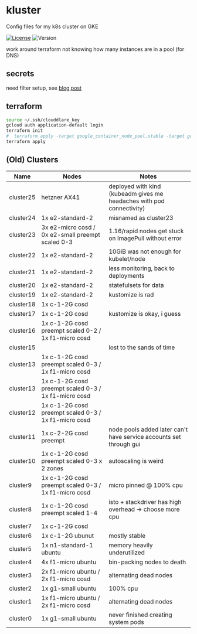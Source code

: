 # kluster

Config files for my k8s cluster on GKE

[![License](https://img.shields.io/github/license/seankhliao/kluster.svg?style=flat-square&maxAge=31536000)](LICENSE)
![Version](https://img.shields.io/github/v/tag/seankhliao/kluster?sort=semver&style=flat-square)

work around terraform not knowing how many instances are in a pool (for DNS)

## secrets

need filter setup, see [blog post](https://seankhliao.com/blog/2020-09-24-gitattributes-age-encrypt/)

## terraform

```sh
source ~/.ssh/clouddlare_key
gcloud auth application-default login
terraform init
#  terraform apply -target google_container_node_pool.stable -target google_container_node_pool.preempt
terraform apply
```

## (Old) Clusters

| Name      | Nodes                                                | Notes                                                                 |
| --------- | ---------------------------------------------------- | --------------------------------------------------------------------- |
| cluster25 | hetzner AX41                                         | deployed with kind (kubeadm gives me headaches with pod connectivity) |
| cluster24 | 1x e2-standard-2                                     | misnamed as cluster23                                                 |
| cluster23 | 3x e2-micro cosd / 0x e2-small preempt scaled 0-3    | 1.16/rapid nodes get stuck on ImagePull without error                 |
| cluster22 | 1x e2-standard-2                                     | 10GiB was not enough for kubelet/node                                 |
| cluster21 | 1x e2-standard-2                                     | less monitoring, back to deployments                                  |
| cluster20 | 1x e2-standard-2                                     | statefulsets for data                                                 |
| cluster19 | 1x e2-standard-2                                     | kustomize is rad                                                      |
| cluster18 | 1x c-1-2G cosd                                       |                                                                       |
| cluster17 | 1x c-1-2G cosd                                       | kustomize is okay, i guess                                            |
| cluster16 | 1x c-1-2G cosd preempt scaled 0-2 / 1x f1-micro cosd |                                                                       |
| cluster15 |                                                      | lost to the sands of time                                             |
| cluster13 | 1x c-1-2G cosd preempt scaled 0-3 / 1x f1-micro cosd |                                                                       |
| cluster13 | 1x c-1-2G cosd preempt scaled 0-3 / 1x f1-micro cosd |                                                                       |
| cluster12 | 1x c-1-2G cosd preempt scaled 0-3 / 1x f1-micro cosd |                                                                       |
| cluster11 | 1x c-2-2G cosd preempt                               | node pools added later can't have service accounts set through gui    |
| cluster10 | 1x c-1-2G cosd preempt scaled 0-3 x 2 zones          | autoscaling is weird                                                  |
| cluster9  | 1x c-1-2G cosd preempt scaled 0-3 / 1x f1-micro cosd | micro pinned @ 100% cpu                                               |
| cluster8  | 1x c-1-2G cosd preempt scaled 1-4                    | isto + stackdriver has high overhead -> choose more cpu               |
| cluster7  | 1x c-1-2G cosd                                       |                                                                       |
| cluster6  | 1x c-1-2G ubunut                                     | mostly stable                                                         |
| cluster5  | 1x n1-standard-1 ubuntu                              | memory heavily underutilized                                          |
| cluster4  | 4x f1-micro ubuntu                                   | bin-packing nodes to death                                            |
| cluster3  | 2x f1-micro ubuntu / 2x f1-micro cosd                | alternating dead nodes                                                |
| cluster2  | 1x g1-small ubuntu                                   | 100% cpu                                                              |
| cluster1  | 1x f1-micro ubuntu / 2x f1-micro cosd                | alternating dead nodes                                                |
| cluster0  | 1x g1-small ubuntu                                   | never finished creating system pods                                   |
